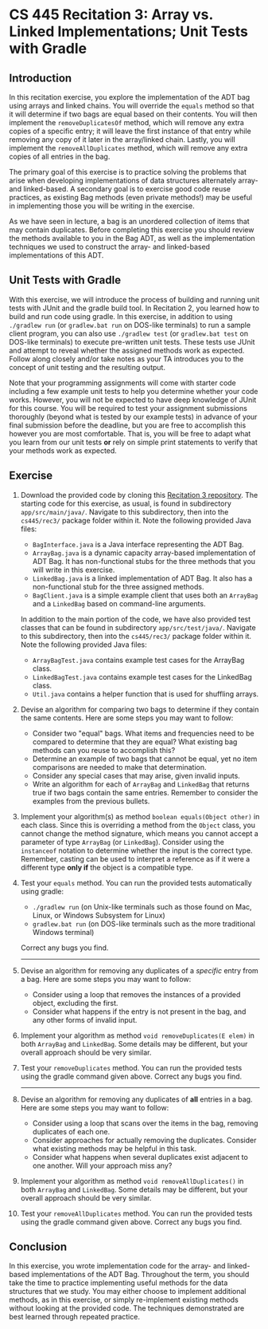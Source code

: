 # CS 445 Recitation 3: Array vs. Linked Implementations; Unit Tests with Gradle

## Introduction

In this recitation exercise, you explore the implementation of the ADT bag using
arrays and linked chains. You will override the `equals` method so that it will
determine if two bags are equal based on their contents. You will then implement
the `removeDuplicatesOf` method, which will remove any extra copies of a
specific entry; it will leave the first instance of that entry while removing
any copy of it later in the array/linked chain. Lastly, you will implement the
`removeAllDuplicates` method, which will remove any extra copies of all entries
in the bag.

The primary goal of this exercise is to practice solving the problems that arise
when developing implementations of data structures alternately array- and
linked-based. A secondary goal is to exercise good code reuse practices, as
existing Bag methods (even private methods!) may be useful in implementing those
you will be writing in the exercise.

As we have seen in lecture, a bag is an unordered collection of items that may
contain duplicates. Before completing this exercise you should review the
methods available to you in the Bag ADT, as well as the implementation
techniques we used to construct the array- and linked-based implementations of
this ADT.

## Unit Tests with Gradle

With this exercise, we will introduce the process of building and running unit
tests with JUnit and the gradle build tool. In Recitation 2, you learned how to
build and run code using gradle. In this exercise, in addition to using
`./gradlew run` (or `gradlew.bat run` on DOS-like terminals) to run a sample
client program, you can also use `./gradlew test` (or `gradlew.bat test` on
DOS-like terminals) to execute pre-written unit tests. These tests use JUnit and
attempt to reveal whether the assigned methods work as expected. Follow along
closely and/or take notes as your TA introduces you to the concept of unit
testing and the resulting output.

Note that your programming assignments will come with starter code including a
few example unit tests to help you determine whether your code works. However,
you will not be expected to have deep knowledge of JUnit for this course. You
will be required to test your assignment submissions thoroughly (beyond what is
tested by our example tests) in advance of your final submission before the
deadline, but you are free to accomplish this however you are most comfortable.
That is, you will be free to adapt what you learn from our unit tests **or**
rely on simple print statements to verify that your methods work as expected.

## Exercise

1. Download the provided code by cloning this [Recitation 3
repository](https://github.com/2217-cs445/cs445-rec3). The starting code for
this exercise, as usual, is found in subdirectory `app/src/main/java/`. Navigate
to this subdirectory, then into the `cs445/rec3/` package folder within it. Note
the following provided Java files:

   - `BagInterface.java` is a Java interface representing the ADT Bag.
   - `ArrayBag.java` is a dynamic capacity array-based implementation of ADT
     Bag. It has non-functional stubs for the three methods that you will write
     in this exercise.
   - `LinkedBag.java` is a linked implementation of ADT Bag. It also has a
     non-functional stub for the three assigned methods.
   - `BagClient.java` is a simple example client that uses both an `ArrayBag`
     and a `LinkedBag` based on command-line arguments.

   In addition to the main portion of the code, we have also provided test
   classes that can be found in subdirectory `app/src/test/java/`. Navigate to
   this subdirectory, then into the `cs445/rec3/` package folder within it. Note
   the following provided Java files:

   - `ArrayBagTest.java` contains example test cases for the ArrayBag class.
   - `LinkedBagTest.java` contains example test cases for the LinkedBag class.
   - `Util.java` contains a helper function that is used for shuffling arrays.

2. Devise an algorithm for comparing two bags to determine if they contain the
same contents. Here are some steps you may want to follow:

   - Consider two "equal" bags. What items and frequencies need to be compared
     to determine that they are equal? What existing bag methods can you reuse
     to accomplish this?
   - Determine an example of two bags that cannot be equal, yet no item
     comparisons are needed to make that determination.
   - Consider any special cases that may arise, given invalid inputs.
   - Write an algorithm for each of `ArrayBag` and `LinkedBag` that returns true
     if two bags contain the same entries. Remember to consider the examples
     from the previous bullets.

3. Implement your algorithm(s) as method `boolean equals(Object other)` in each
class. Since this is overriding a method from the `Object` class, you cannot
change the method signature, which means you cannot accept a parameter of type
`ArrayBag` (or `LinkedBag`). Consider using the `instanceof` notation to
determine whether the input is the correct type. Remember, casting can be used
to interpret a reference as if it were a different type **only if** the object
is a compatible type.

4. Test your `equals` method. You can run the provided tests automatically using
gradle:

   - `./gradlew run` (on Unix-like terminals such as those found on Mac, Linux,
     or Windows Subsystem for Linux)
   - `gradlew.bat run` (on DOS-like terminals such as the more traditional
     Windows terminal)

   Correct any bugs you find.

   ------

5. Devise an algorithm for removing any duplicates of a *specific* entry from a
bag. Here are some steps you may want to follow:

   - Consider using a loop that removes the instances of a provided object,
     excluding the first.
   - Consider what happens if the entry is not present in the bag, and any other
     forms of invalid input.

6. Implement your algorithm as method `void removeDuplicates(E elem)` in both
`ArrayBag` and `LinkedBag`. Some details may be different, but your overall
approach should be very similar.

7. Test your `removeDuplicates` method. You can run the provided tests using the
gradle command given above. Correct any bugs you find.

   ------

8. Devise an algorithm for removing any duplicates of **all** entries in a bag.
Here are some steps you may want to follow:

   - Consider using a loop that scans over the items in the bag, removing
     duplicates of each one.
   - Consider approaches for actually removing the duplicates. Consider what
     existing methods may be helpful in this task.
   - Consider what happens when several duplicates exist adjacent to one
     another. Will your approach miss any?

9. Implement your algorithm as method `void removeAllDuplicates()` in both
`ArrayBag` and `LinkedBag`. Some details may be different, but your overall
approach should be very similar.

10. Test your `removeAllDuplicates` method. You can run the provided tests using
the gradle command given above. Correct any bugs you find.


## Conclusion

In this exercise, you wrote implementation code for the array- and linked-based
implementations of the ADT Bag. Throughout the term, you should take the time to
practice implementing useful methods for the data structures that we study. You
may either choose to implement additional methods, as in this exercise, or
simply re-implement existing methods without looking at the provided code. The
techniques demonstrated are best learned through repeated practice.

